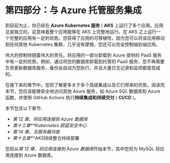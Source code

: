 # 第四部分：与 Azure 托管服务集成

到目前为止，你已经在 **Azure Kubernetes 服务** ( **AKS** 上运行了多个应用。应用总是独立的，这意味着整个应用能够在 AKS 上完整地运行。在 AKS 之上运行一个完整的应用有一定的优势。您获得了应用的可移植性，因为您可以将该应用移动到任何其他 Kubernetes 集群，几乎没有摩擦。您还可以完全控制端到端应用。

伟大的控制伴随着伟大的责任。将应用的一部分卸载到 Azure 提供的 PaaS 服务中有一定的优势。例如，通过将您的数据库卸载到托管的 PaaS 服务，您不再需要负责更新数据库服务，备份会自动为您执行，并且大量日志记录和监控都是现成的。

在接下来的章节中，您将了解更多关于多个高级集成以及它们带来的优势。阅读完本节，您应该能够安全地访问其他 Azure 服务，如 Azure SQL 数据库和 Azure 函数，并使用 GitHub Actions 执行**持续集成和持续交付** ( **CI/CD** )。

本节包含以下章节:

*   *第 12 章*，*将应用连接到 Azure 数据库*
*   *第十三章**Kubernetes 蔚蓝安全中心*
*   *第 14 章*，*无服务器功能*
*   *第十五章**AKS*持续整合持续部署

您将从*第 12 章*、*将应用连接到 Azure 数据库*开始本节，其中您将为 MySQL 将应用连接到 Azure 数据库。